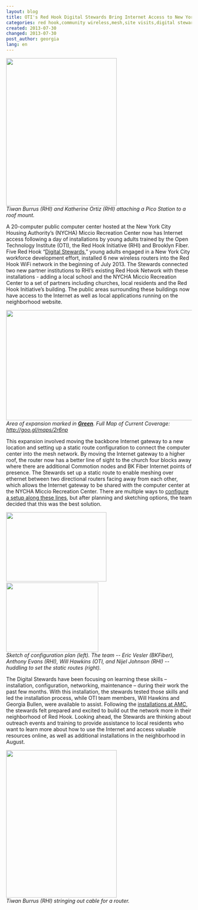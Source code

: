 ```yaml
---
layout: blog
title: OTI's Red Hook Digital Stewards Bring Internet Access to New York City Housing Authority Facility
categories: red hook,community wireless,mesh,site visits,digital stewards,routers,maintenance
created: 2013-07-30
changed: 2013-07-30
post_author: georgia
lang: en
---
```

  <p><img alt="" src="http://oti.newamerica.net/sites/newamerica.net/files/articles/tiwan_kathy_roofmount_0.JPG" style="height: 400px; width: 300px;" /><br />
<em>Tiwan Burrus (RHI) and Katherine Ortiz (RHI) attaching a Pico Station to a roof mount.</em></p>


<p>A 20-computer public computer center hosted at the New York City Housing Authority’s (NYCHA) Miccio Recreation Center now has Internet access following a day of installations by young adults trained by the Open Technology Institute (OTI), the Red Hook Initiative (RHI) and Brooklyn Fiber. Five Red Hook “<a href="http://oti.newamerica.net/blogposts/2013/new_video_community_technology_and_training-88639">Digital Stewards</a>,” young adults engaged in a New York City workforce development effort, installed 6 new wireless routers into the Red Hook WiFi network in the beginning of July 2013. The Stewards connected two new partner institutions to RHI’s existing Red Hook Network with these installations - adding a local school and the NYCHA Miccio Recreation Center to a set of partners including churches, local residents and the Red Hook Initiative’s building. The public areas surrounding these buildings now have access to the Internet as well as local applications running on the neighborhood website.</p>


<p><!--break--></p>


<p><img alt="" src="http://oti.newamerica.net/sites/newamerica.net/files/articles/red_hook_expansion.png" style="width: 600px; height: 299px;" /><br />
<em>Area of expansion marked in <strong><u>Green</u></strong>. Full Map of Current Coverage: </em><a href="http://goo.gl/maps/2r6np"><em>http://goo.gl/maps/2r6np</em></a></p>


<p>This expansion involved moving the backbone Internet gateway to a new location and setting up a static route configuration to connect the computer center into the mesh network. By moving the Internet gateway to a higher roof, the router now has a better line of sight to the church four blocks away where there are additional Commotion nodes and BK Fiber Internet points of presence. The Stewards set up a static route to enable meshing over ethernet between two directional routers facing away from each other, which allows the Internet gateway to be shared with the computer center at the NYCHA Miccio Recreation Center. There are multiple ways to <a href="https://code.commotionwireless.net/projects/commotion/wiki/Common_Commotion_Configurations">configure a setup along these lines</a>, but after planning and sketching options, the team decided that this was the best solution.</p>


<p><img alt="" src="http://oti.newamerica.net/sites/newamerica.net/files/articles/sketch_planning_config.jpg" style="width: 272px; height: 188px;" />&nbsp;<img alt="" src="http://oti.newamerica.net/sites/newamerica.net/files/articles/team-config.JPG" style="width: 250px; height: 188px;" /><br />
<em>Sketch of configuration plan (left). The team -- Eric Vesler (BKFiber), Anthony Evans (RHI), Will Hawkins (OTI, and Nijel Johnson (RHI) -- huddling to set the static routes (right).</em></p>


<p>The Digital Stewards have been focusing on learning these skills – installation, configuration, networking, maintenance – during their work the past few months. With this installation, the stewards tested those skills and led the installation process, while OTI team members, Will Hawkins and Georgia Bullen, were available to assist. Following the <a href="http://oti.newamerica.net/blogposts/2013/the_2013_allied_media_conference_magicnet_powered_by_commotion-88051">installations at AMC</a>, the stewards felt prepared and excited to build out the network more in their neighborhood of Red Hook. Looking ahead, the Stewards are thinking about outreach events and training to provide assistance to local residents who want to learn more about how to use the Internet and access valuable resources online, as well as additional installations in the neighborhood in August.</p>


<p><img alt="" src="http://oti.newamerica.net/sites/newamerica.net/files/articles/tiwan-cable_0.JPG" style="height: 400px; width: 300px;" /><br />
<em>Tiwan Burrus (RHI) stringing out cable for a router.</em></p>

 
